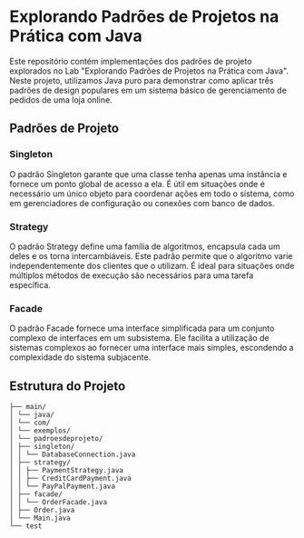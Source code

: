 # Explorando Padrões de Projetos na Prática com Java

Este repositório contém implementações dos padrões de projeto explorados no Lab "Explorando Padrões de Projetos na Prática com Java". Neste projeto, utilizamos Java puro para demonstrar como aplicar três padrões de design populares em um sistema básico de gerenciamento de pedidos de uma loja online.

## Padrões de Projeto

### Singleton
O padrão Singleton garante que uma classe tenha apenas uma instância e fornece um ponto global de acesso a ela. É útil em situações onde é necessário um único objeto para coordenar ações em todo o sistema, como em gerenciadores de configuração ou conexões com banco de dados.

### Strategy
O padrão Strategy define uma família de algoritmos, encapsula cada um deles e os torna intercambiáveis. Este padrão permite que o algoritmo varie independentemente dos clientes que o utilizam. É ideal para situações onde múltiplos métodos de execução são necessários para uma tarefa específica.

### Facade
O padrão Facade fornece uma interface simplificada para um conjunto complexo de interfaces em um subsistema. Ele facilita a utilização de sistemas complexos ao fornecer uma interface mais simples, escondendo a complexidade do sistema subjacente.

## Estrutura do Projeto

```src/
├── main/
│ └── java/
│ └── com/
│ └── exemplos/
│ └── padroesdeprojeto/
│ ├── singleton/
│ │ └── DatabaseConnection.java
│ ├── strategy/
│ │ ├── PaymentStrategy.java
│ │ ├── CreditCardPayment.java
│ │ └── PayPalPayment.java
│ ├── facade/
│ │ └── OrderFacade.java
│ ├── Order.java
│ └── Main.java
└── test